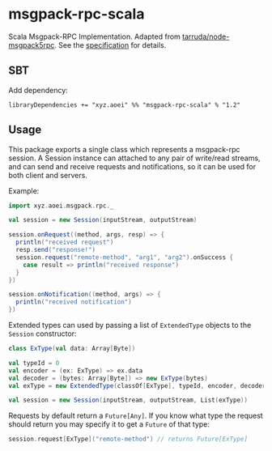 # msgpack-rpc-scala
Scala Msgpack-RPC Implementation.
Adapted from [tarruda/node-msgpack5rpc](https://github.com/tarruda/node-msgpack5rpc).
See the [specification](https://github.com/msgpack-rpc/msgpack-rpc/blob/master/spec.md) for details.

## SBT
Add dependency:

    libraryDependencies += "xyz.aoei" %% "msgpack-rpc-scala" % "1.2"

## Usage
This package exports a single class which represents a msgpack-rpc session. A
Session instance can attached to any pair of write/read streams, and can send
and receive requests and notifications, so it can be used for both client and
servers. 

Example:

```scala
import xyz.aoei.msgpack.rpc._

val session = new Session(inputStream, outputStream)

session.onRequest((method, args, resp) => {
  println("received request")
  resp.send("response!")
  session.request("remote-method", "arg1", "arg2").onSuccess {
    case result => println("received response")
  }
})

session.onNotification((method, args) => {
  println("received notification")
})
```


Extended types can used by passing a list of `ExtendedType` objects to the `Session` constructor:

```scala
class ExType(val data: Array[Byte])

val typeId = 0
val encoder = (ex: ExType) => ex.data
val decoder = (bytes: Array[Byte]) => new ExType(bytes)
val exType = new ExtendedType(classOf[ExType], typeId, encoder, decoder)

val session = new Session(inputStream, outputStream, List(exType))
```

Requests by default return a `Future[Any]`. If you know what type the request should return
you may specify it to get a `Future` of that type:
```scala
session.request[ExType]("remote-method") // returns Future[ExType]
```
